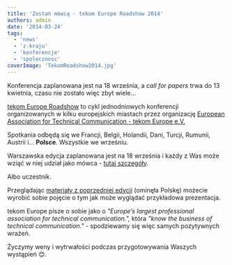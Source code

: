 ```yaml
---
title: 'Zostań mówcą - tekom Europe Roadshow 2014'
authors: admin
date: '2014-03-24'
tags:
  - 'news'
  - 'z-kraju'
  - 'konferencje'
  - 'spolecznosc'
coverImage: 'TekomRoadshow2014.jpg'
---
```


Konferencja zaplanowana jest na 18 września, a _call for papers_ trwa do 13
kwietnia, czasu nie zostało więc zbyt wiele...

<!--truncate-->

[tekom Europe Roadshow](http://conferences.tekom.de/tekom-europe-roadshow/home/about/)
to cykl jednodniowych konferencji organizowanych w kilku europejskich miastach
przez organizację
[European Association for Technical Communication - tekom Europe e.V.](http://www.technical-communication.org/)

Spotkania odbędą się we Francji, Belgii, Holandii, Dani, Turcji, Rumunii,
Austrii i... **Polsce**. Wszystkie we wrześniu.

Warszawska edycja zaplanowana jest na 18 września i każdy z Was może wziąć w
niej udział jako mówca -
[tutaj szczegóły](http://conferences.tekom.de/tekom-europe-roadshow/about/call-for-papers/).

Albo uczestnik.

Przeglądając
[materiały z poprzedniej edycji](http://conferences.tekom.de/tekom-europe-roadshow/past-roadshow/downloads-from-2013/)
(ominęła Polskę) możecie wyrobić sobie pojęcie o tym jak może wyglądać
przykładowa prezentacja.

tekom Europe pisze o sobie jako o _"Europe’s largest professional association
for technical communication.",_ która *"know the business of technical
communication."* - spodziewamy się więc samych pozytywnych wrażeń.

Życzymy weny i wytrwałości podczas przygotowywania Waszych wystąpień 😊.
